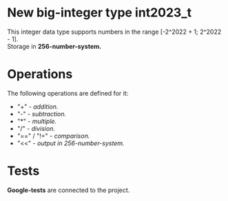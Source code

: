 # New big-integer type int2023_t
This integer data type supports numbers in the range [-2^2022 + 1; 2^2022 - 1].  
Storage in **256-number-system.**

# Operations
The following operations are defined for it:  
- "+" - *addition.*
- "-" - *subtraction.*
- "*" - *multiple.*
- "/" - *division.*
- "==" / "!=" - *comparison.*
- "<<" - *output in 256-number-system.*

# Tests
**Google-tests** are connected to the project.